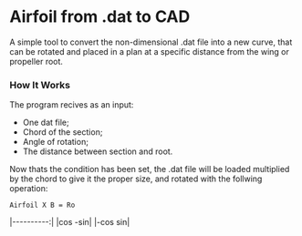 # Airfoil from .dat to CAD

A simple tool to convert the non-dimensional .dat file into a new curve, that can be rotated and placed in a plan at a specific distance from the wing or propeller root.

### How It Works

The program recives as an input:

* One dat file;
* Chord of the section;
* Angle of rotation;
* The distance between section and root.

Now thats the condition has been set, the .dat file will be loaded multiplied by the chord to give it the proper size, and rotated with the follwing operation:

```
Airfoil X B = Ro
```
|----------:|
|cos    -sin|
|-cos    sin|

